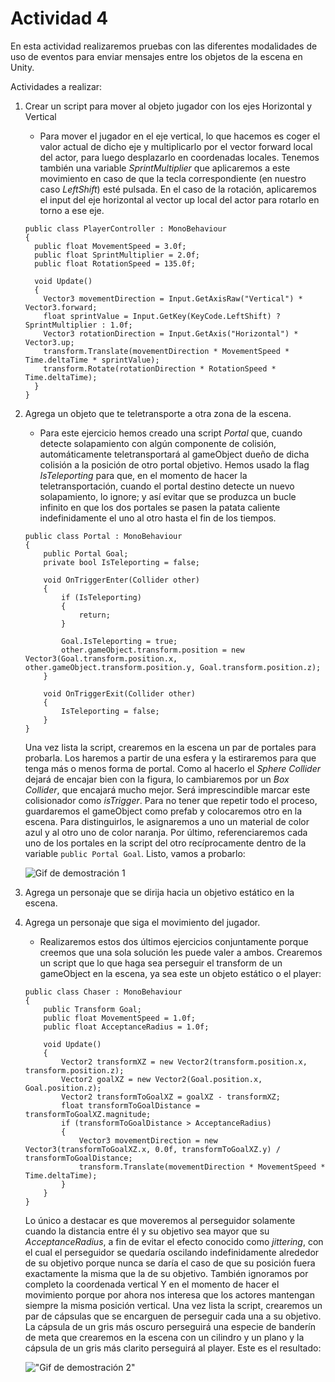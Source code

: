 # Actividad 4

En esta actividad realizaremos pruebas con las diferentes modalidades de uso de eventos para enviar mensajes entre los objetos de la escena en Unity.

Actividades a realizar:

1. Crear un script para mover al objeto jugador con los ejes Horizontal y Vertical
    - Para mover el jugador en el eje vertical, lo que hacemos es coger el valor actual de dicho eje y multiplicarlo por el vector forward local del actor, para luego desplazarlo en coordenadas locales. Tenemos también una variable *SprintMultiplier* que aplicaremos a este movimiento en caso de que la tecla correspondiente (en nuestro caso *LeftShift*) esté pulsada. En el caso de la rotación, aplicaremos el input del eje horizontal al vector up local del actor para rotarlo en torno a ese eje.

    ```
    public class PlayerController : MonoBehaviour
    {
      public float MovementSpeed = 3.0f;
      public float SprintMultiplier = 2.0f;
      public float RotationSpeed = 135.0f;

      void Update()
      {
        Vector3 movementDirection = Input.GetAxisRaw("Vertical") * Vector3.forward;
        float sprintValue = Input.GetKey(KeyCode.LeftShift) ? SprintMultiplier : 1.0f;
        Vector3 rotationDirection = Input.GetAxis("Horizontal") * Vector3.up;
        transform.Translate(movementDirection * MovementSpeed * Time.deltaTime * sprintValue);
        transform.Rotate(rotationDirection * RotationSpeed * Time.deltaTime);
      }
    }
    ```

4. Agrega un objeto que te teletransporte a otra zona de la escena.
    - Para este ejercicio hemos creado una script *Portal* que, cuando detecte solapamiento con algún componente de colisión, automáticamente teletransportará al gameObject dueño de dicha colisión a la posición de otro portal objetivo. Hemos usado la flag *IsTeleporting* para que, en el momento de hacer la teletransportación, cuando el portal destino detecte un nuevo solapamiento, lo ignore; y así evitar que se produzca un bucle infinito en que los dos portales se pasen la patata caliente indefinidamente el uno al otro hasta el fin de los tiempos.

    ```
    public class Portal : MonoBehaviour
    {
        public Portal Goal;
        private bool IsTeleporting = false;
        
        void OnTriggerEnter(Collider other)
        {
            if (IsTeleporting)
            {
                return;
            }

            Goal.IsTeleporting = true;
            other.gameObject.transform.position = new Vector3(Goal.transform.position.x, other.gameObject.transform.position.y, Goal.transform.position.z);
        }
        
        void OnTriggerExit(Collider other)
        {
            IsTeleporting = false;
        }
    }
    ```
    
    Una vez lista la script, crearemos en la escena un par de portales para probarla. Los haremos a partir de una esfera y la estiraremos para que tenga más o menos forma de portal. Como al hacerlo el *Sphere Collider* dejará de encajar bien con la figura, lo cambiaremos por un *Box Collider*, que encajará mucho mejor. Será imprescindible marcar este colisionador como *isTrigger*. Para no tener que repetir todo el proceso, guardaremos el gameObject como prefab y colocaremos otro en la escena. Para distinguirlos, le asignaremos a uno un material de color azul y al otro uno de color naranja. Por último, referenciaremos cada uno de los portales en la script del otro recíprocamente dentro de la variable `public Portal Goal`. Listo, vamos a probarlo:

    ![Gif de demostración 1](demo1.gif)
5. Agrega un personaje que se dirija hacia un objetivo estático en la escena.
6. Agrega un personaje que siga el movimiento del jugador.
    - Realizaremos estos dos últimos ejercicios conjuntamente porque creemos que una sola solución les puede valer a ambos. Crearemos un script que lo que haga sea perseguir el transform de un gameObject en la escena, ya sea este un objeto estático o el player:

    ```
    public class Chaser : MonoBehaviour
    {
        public Transform Goal;
        public float MovementSpeed = 1.0f;
        public float AcceptanceRadius = 1.0f;

        void Update()
        {
            Vector2 transformXZ = new Vector2(transform.position.x, transform.position.z);
            Vector2 goalXZ = new Vector2(Goal.position.x, Goal.position.z);
            Vector2 transformToGoalXZ = goalXZ - transformXZ;
            float transformToGoalDistance = transformToGoalXZ.magnitude;
            if (transformToGoalDistance > AcceptanceRadius)
            {
                Vector3 movementDirection = new Vector3(transformToGoalXZ.x, 0.0f, transformToGoalXZ.y) / transformToGoalDistance;
                transform.Translate(movementDirection * MovementSpeed * Time.deltaTime);
            }
        }
    }
    ```

    Lo único a destacar es que moveremos al perseguidor solamente cuando la distancia entre él y su objetivo sea mayor que su *AcceptanceRadius*, a fin de evitar el efecto conocido como *jittering*, con el cual el perseguidor se quedaría oscilando indefinidamente alrededor de su objetivo porque nunca se daría el caso de que su posición fuera exactamente la misma que la de su objetivo. También ignoramos por completo la coordenada vertical Y en el momento de hacer el movimiento porque por ahora nos interesa que los actores mantengan siempre la misma posición vertical. Una vez lista la script, crearemos un par de cápsulas que se encarguen de perseguir cada una a su objetivo. La cápsula de un gris más oscuro perseguirá una especie de banderín de meta que crearemos en la escena con un cilindro y un plano y la cápsula de un gris más clarito perseguirá al player. Este es el resultado:

    !["Gif de demostración 2"](demo2.gif)